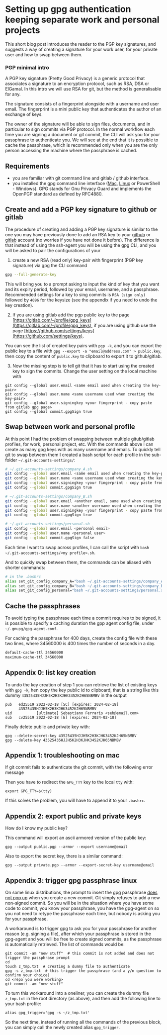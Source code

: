# Setting up gpg authentication keeping separate work and personal projects


This short blog post introduces the reader to the PGP key signatures, and suggests a way of creating a signature for your work user, for your private user and how to swap between them.

### PGP minimal intro

A PGP key signature (Pretty Good Privacy) is a generic protocol that associates a signature to an encryption protocol, such as RSA, DSA or ElGamal. In this intro we will use RSA for git, but the method is generalisable for any.

The signature consists of a fingerprint alongside with a username and user email. The fingerprint is a mini public key that authenticates the author of an exchange of keys.

The owner of the signature will be able to sign files, documents, and in particular to sign commits via PGP protocol. In the normal workflow each time you are signing a document or git commit, the CLI will ask you for your passphrase to authenticate you. We will see at the end that it is possible to cache the passphrase, which is recommended only when you are the only person accessing the machine where the passphrase is cached.


## Requirements

- you are familiar with git command line and gitlab / github interface.
- you installed the gpg command line interface ([Mac](https://formulae.brew.sh/formula/gnupg), [Linux](https://www.poftut.com/install-use-gpg-encrytion-linux-order-encrypt-decrypt-files-folder/) or PowerShell - Windows). GPG stands for Gnu Privacy Guard and implements the OpenPGP standard as defined by RFC4880.


## Create and add a PGP key signature to github or gitlab

The procedure of creating and adding a PGP key signature is similar to the one you may have previously done to add an RSA key to your [github](https://docs.github.com/en/authentication/connecting-to-github-with-ssh/generating-a-new-ssh-key-and-adding-it-to-the-ssh-agent) or [gitlab](https://docs.gitlab.com/ee/ssh/) account (no worries if you have not done it before). The difference is that instead of using the ssh-agent you will be using the gpg CLI, and you will be asked to pair the configurations of your 


1. create a new RSA (read only) key-pair with fingerprint (PGP key signature) via gpg the CLI command
```bash
gpg --full-generate-key
```
This will bring you to a prompt asking to input the kind of key that you want and its expiry period, followed by your email, username, and a passphrase. Recommended settings for a key to sing commits is `RSA (sign only)` followed by `4096` for the keysize (see the appendix if you need to undo the key creation). 

2. If you are using gitlab add the pgp public key to the page [https://gitlab.com/-/profile/gpg_keys](https://gitlab.com/-/profile/gpg_keys), if you are using github use the page [https://github.com/settings/keys](https://github.com/settings/keys).

You can see the list of created key pairs with `pgp -k`, and you can export the public key to a file with `gpg --export -a "email@address.com" > public.key`, then copy the content of `public.key` to clipboard to export it to github/gitlab.


3. Now the missing step is to tell git that it has to start using the created key to sign the commits. Change the user setting on the local machine with
```
git config --global user.email <same email used when creating the key-pair>
git config --global user.name <same username used when creating the key-pair>
git config --global user.signingkey <your fingerprint - copy paste from gitlab gpg page>
git config --global commit.gpgSign true
```

## Swap between work and personal profile

At this point I had the problem of swapping between multiple gitub/gitlab profiles, for work, personal project, etc.
With the commands above I can create as many gpg keys with as many username and emails. To quickly tell git to swap between them I created a bash script for each profile in the sub-folder `~/.git-accounts-settings/`:

```bash
# ~/.git-accounts-settings/company_A.sh
git config --global user.email <same email used when creating the key-pair>
git config --global user.name <same username used when creating the key-pair>
git config --global user.signingkey <your fingerprint - copy paste from gitlab gpg page>
git config --global commit.gpgSign true
```


```bash
# ~/.git-accounts-settings/company_B.sh
git config --global user.email <another email, same used when creating the key-pair>
git config --global user.name <another username used when creating the key-pair>
git config --global user.signingkey <your fingerprint - copy paste from gitlab gpg page>
git config --global commit.gpgSign true
```

```bash
# ~/.git-accounts-settings/personal.sh
git config --global user.email <personal email>
git config --global user.name <personal user>
git config --global commit.gpgSign false
```

Each time I want to swap across profiles, I can call the script with `bash ~/.git-accounts-settings/<my profile>.sh`.

And to quickly swap between them, the commands can be aliased with shorter commands:

```bash 
# in the .bashrc
alias set_git_config_company_A="bash ~/.git-accounts-settings/company_A.sh"
alias set_git_config_company_B="bash ~/.git-accounts-settings/company_B.sh"
alias set_git_config_personal="bash ~/.git-accounts-settings/personal.sh"
```

## Cache the passphrases

To avoid typing the passphrase each time a commit requires to be signed, it is possible to specify a caching duration the gpp agent config file, under `~/.gnupg/gpg-agent.conf`.

For caching the passphrase for 400 days, create the config file with these two lines, where 34560000 is 400 times the number of seconds in a day.

```bash
default-cache-ttl 34560000
maximum-cache-ttl 34560000
```

## Appendix 0: list key creation


To undo the key creation of step 1 you can retrieve the list of existing keys with `gpg -k`, hen copy the key public id to clipboard, that is a string like this dummy `43525435HJJH5K2H3KJHK3452KJH65NBMBV` in the output
```
pub   ed25519 2022-02-18 [SC] [expires: 2024-02-18]
      43525435HJJH5K2H3KJHK3452KJH65NBMBV
uid           [ultimate] Sebastiano Ferraris <seb@email.com>
sub   cv25519 2022-02-18 [E] [expires: 2024-02-18]
```
Finally delete public and private key with:
```
gpg --delete-secret-key 43525435HJJH5K2H3KJHK3452KJH65NBMBV
gpg --delete-key 43525435HJJH5K2H3KJHK3452KJH65NBMBV
```

## Appendix 1: troubleshooting on mac

If git commit fails to authenticate the git commit, with the following error message

Then you have to redirect the `GPG_TTY` key to the local `tty` with:
```
export GPG_TTY=$(tty)
```
If this solves the problem, you will have to append it to your `.bashrc`.


## Appendix 2: export public and private keys

How do I know my public key?

This command will export an ascii armored version of the public key:
```
gpg --output public.pgp --armor --export username@email
```

Also to export the secret key, there is a similar command:
```
gpg --output private.pgp --armor --export-secret-key username@email
```

## Appendix 3: trigger gpg passphrase linux

On some linux distributions, the prompt to insert the gpg passphrase [does not pop up](https://stackoverflow.com/questions/37763170/git-signed-commits-how-to-suppress-you-need-a-passphrase-to-unlock-the-secret) when you create a new commit. Git simply refuses to add a new non-signed commit.
So you will be in the situation where you have some code to commit, you know your passphrase, you have the gpg-agent on so you not need to retype the passphrase each time, but nobody is asking you for your passphrase.

A workaround is to trigger gpg to ask you for your passphrase for another reason (e.g. signing a file), after which your passphrase is stored in the gpg-agent and you will be free to create signed commits, as the passphrase is automatically retrieved. The list of commands would be:
```
git commit -am "new stuff"  # this commit is not added and does not trigger the passphrase prompt
cd 
touch z_tmp.txt  # creating a dummy file to authenticate
gpg -s z_tmp.txt  # this trigger the passphrase (and a y/n question to confirm your choice)
cd <repo you were working>
git commit -am "new stuff"
```

To turn this workaround into a oneliner, you can create the dummy file `z_tmp.txt` in the root directory (as above), and then add the following line to your bash profile:
```
alias gpg_trigger='gpg -s ~/z_tmp.txt'
```
So the next time, instead of running all the commands of the previous block, you can simply call the newly created alias `gpg_trigger`.
